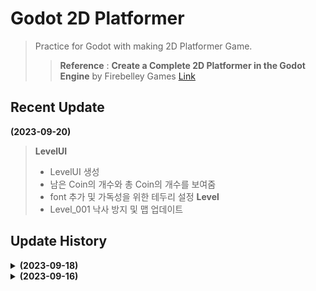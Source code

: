 # Godot 2D Platformer
>Practice for Godot with making 2D Platformer Game.  
>>**Reference** : **Create a Complete 2D Platformer in the Godot Engine** by Firebelley Games [Link](https://www.udemy.com/course/create-a-complete-2d-platformer-in-the-godot-engine/)  

## Recent Update

**(2023-09-20)**
> **LevelUI**  
>   - LevelUI 생성
>   - 남은 Coin의 개수와 총 Coin의 개수를 보여줌
>   - font 추가 및 가독성을 위한 테두리 설정
> **Level**
>   - Level_001 낙사 방지 및 맵 업데이트
## Update History
<details>
<summary><b>(2023-09-18)</b></summary>

> **Player**  
>   - 이제 플레이어가 Dash를 하면 Enemy를 처치할 수 있음
>   - Dash 횟수를 체공 당 1회로 제한, 점프 높이 감소
>    
> **Level**
>   - Level_001 추가
>
> **Flag**
>   - Animated Sprites, Sprite 추가
>   - 접촉 시 신호 발생</details>
<details>
<summary><b>(2023-09-16)</b></summary>

> **Player**  
>   - AnimatedSprite 추가
>   - 기본 및 점프 구현
>   - 사망 조건 추가
>   - 더블 점프 구현(KoyoteTime 적용)
>   - 대쉬 구현
>
> **TileMap**
>   - AutoTile 구현
>
> **Enemies**
>   - AnimatedSprite 추가
>   - 이동 구현
>   - 캐릭터와 접촉 시 캐릭터를 스폰장소로 옮김(Hazard)
>   - 적이 이동하지 못하는 구역 구현
>
> **Spikes**
>   - 캐릭터와 접촉 시 캐릭터를 스폰장소로 옮김(Hazard)
>
> **Coins**
>   - AnimatedSprite 추가
>   - 캐릭터와 접촉 시 사라짐(PickUp)
</details>
